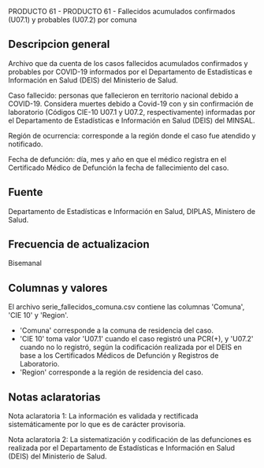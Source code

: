 PRODUCTO 61 - PRODUCTO 61 - Fallecidos acumulados confirmados (U07.1) y probables (U07.2) por comuna


Descripcion general
-------------------
Archivo que da cuenta de los casos fallecidos acumulados confirmados y probables por COVID-19 informados por el Departamento de Estadísticas e Información en Salud (DEIS) del Ministerio de Salud.  

Caso fallecido: personas que fallecieron en territorio nacional debido a COVID-19. Considera muertes debido a Covid-19 con y sin confirmación de laboratorio (Códigos CIE-10 U07.1 y U07.2, respectivamente) informadas por el Departamento de Estadísticas e Información en Salud (DEIS) del MINSAL.

Región de ocurrencia: corresponde a la región donde el caso fue atendido y notificado.

Fecha de defunción: día, mes y año en que el médico registra en el Certificado Médico de Defunción la fecha de fallecimiento del caso.


Fuente
------
Departamento de Estadísticas e Información en Salud, DIPLAS, Ministero de Salud.


Frecuencia de actualizacion
---------------------------
Bisemanal


Columnas y valores
------------------
El archivo serie_fallecidos_comuna.csv contiene las columnas 'Comuna', 'CIE 10' y 'Region'. 
- 'Comuna' corresponde a la comuna de residencia del caso. 
- 'CIE 10' toma valor 'U07.1' cuando el caso registró una PCR(+), y 'U07.2' cuando no lo registró, según la codificación realizada por el DEIS en base a los Certificados Médicos de Defunción y Registros de Laboratorio.
- 'Region' corresponde a la región de residencia del caso.


Notas aclaratorias
------------------
Nota aclaratoria 1: La información es validada y rectificada sistemáticamente por lo que es de carácter provisoria. 

Nota aclaratoria 2: La sistematización y codificación de las defunciones es realizada por el Departamento de Estadísticas e Información en Salud (DEIS) del Ministerio de Salud.
